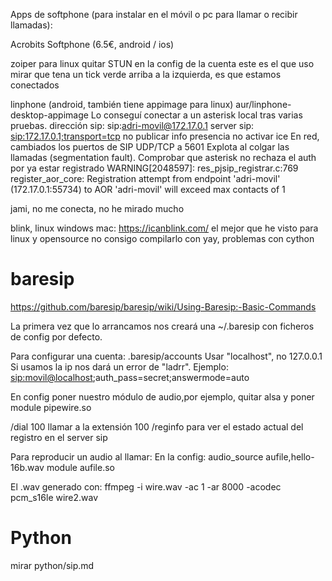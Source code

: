 Apps de softphone (para instalar en el móvil o pc para llamar o recibir llamadas):

Acrobits Softphone (6.5€, android / ios)

zoiper para linux
  quitar STUN en la config de la cuenta
  este es el que uso
  mirar que tena un tick verde arriba a la izquierda, es que estamos conectados

linphone (android, también tiene appimage para linux)
  aur/linphone-desktop-appimage
  Lo conseguí conectar a un asterisk local tras varias pruebas.
    dirección sip: sip:adri-movil@172.17.0.1
    server sip: <sip:172.17.0.1;transport=tcp>
    no publicar info presencia
    no activar ice
    En red, cambiados los puertos de SIP UDP/TCP a 5601
  Explota al colgar las llamadas (segmentation fault).
  Comprobar que asterisk no rechaza el auth por ya estar registrado
    WARNING[2048597]: res_pjsip_registrar.c:769 register_aor_core: Registration attempt from endpoint 'adri-movil' (172.17.0.1:55734) to AOR 'adri-movil' will exceed max contacts of 1

jami, no me conecta, no he mirado mucho

blink, linux windows mac: https://icanblink.com/
  el mejor que he visto para linux y opensource
  no consigo compilarlo con yay, problemas con cython


# baresip
https://github.com/baresip/baresip/wiki/Using-Baresip:-Basic-Commands

La primera vez que lo arrancamos nos creará una ~/.baresip con ficheros de config por defecto.

Para configurar una cuenta:
.baresip/accounts
Usar "localhost", no 127.0.0.1
Si usamos la ip nos dará un error de "ladrr".
Ejemplo:
<sip:movil@localhost>;auth_pass=secret;answermode=auto

En config poner nuestro módulo de audio,por ejemplo, quitar alsa y poner
module pipewire.so

/dial 100
  llamar a la extensión 100
/reginfo
  para ver el estado actual del registro en el server sip

Para reproducir un audio al llamar:
En la config:
audio_source		aufile,hello-16b.wav
module			aufile.so


El .wav generado con:
ffmpeg -i wire.wav -ac 1 -ar 8000 -acodec pcm_s16le wire2.wav


# Python
mirar python/sip.md
